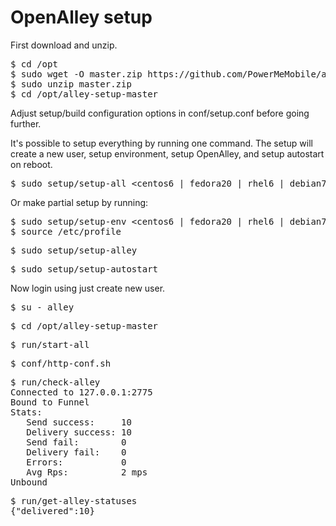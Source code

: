 # OpenAlley setup

First download and unzip.

<pre>
$ cd /opt
$ sudo wget -O master.zip https://github.com/PowerMeMobile/alley-setup/archive/master.zip
$ sudo unzip master.zip
$ cd /opt/alley-setup-master
</pre>

Adjust setup/build configuration options in conf/setup.conf before going further.

It's possible to setup everything by running one command.
The setup will create a new user, setup environment, setup OpenAlley, and setup autostart on reboot.

<pre>
$ sudo setup/setup-all &lt;centos6 | fedora20 | rhel6 | debian7 | ubuntu10.04| ubuntu12.04 | arch&gt;
</pre>

Or make partial setup by running:
<pre>
$ sudo setup/setup-env &lt;centos6 | fedora20 | rhel6 | debian7 | ubuntu10.04| ubuntu12.04 | arch&gt;
$ source /etc/profile
</pre>

<pre>
$ sudo setup/setup-alley
</pre>

<pre>
$ sudo setup/setup-autostart
</pre>

Now login using just create new user.

<pre>
$ su - alley
</pre>

<pre>
$ cd /opt/alley-setup-master
</pre>

<pre>
$ run/start-all
</pre>

<pre>
$ conf/http-conf.sh
</pre>

<pre>
$ run/check-alley
Connected to 127.0.0.1:2775
Bound to Funnel
Stats:
   Send success:     10
   Delivery success: 10
   Send fail:        0
   Delivery fail:    0
   Errors:           0
   Avg Rps:          2 mps
Unbound
</pre>

<pre>
$ run/get-alley-statuses
{"delivered":10}
</pre>
